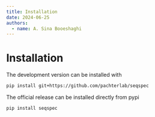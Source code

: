 ```yaml
---
title: Installation
date: 2024-06-25
authors:
  - name: A. Sina Booeshaghi
---
```


# Installation

The development version can be installed with

```bash
pip install git+https://github.com/pachterlab/seqspec
```

The official release can be installed directly from pypi

```bash
pip install seqspec
```
